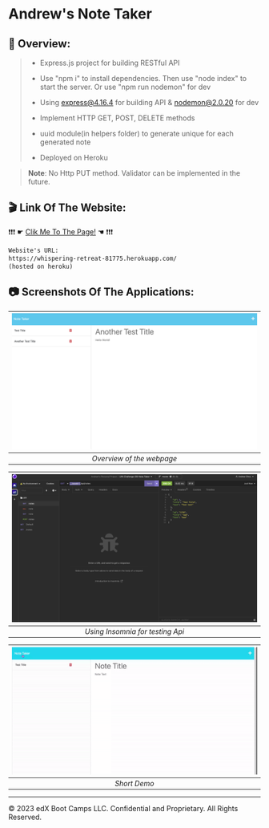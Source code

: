 # Andrew's Note Taker

## 🔎 Overview:
> * Express.js project for building RESTful API
>
> * Use "npm i" to install dependencies. Then use "node index" to start the server. Or use "npm run nodemon" for dev
>
> * Using express@4.16.4 for building API & nodemon@2.0.20 for dev
>
> * Implement HTTP GET, POST, DELETE methods
>
> * uuid module(in helpers folder) to generate unique for each generated note
>
> * Deployed on Heroku

> **Note**: No Http PUT method. Validator can be implemented in the future.
>



## 🎬 Link Of The Website:
❗❗❗ ☛ [Clik Me To The Page!](https://whispering-retreat-81775.herokuapp.com/) ☚ ❗❗❗

```
Website's URL: 
https://whispering-retreat-81775.herokuapp.com/
(hosted on heroku)
```

## 📷 Screenshots Of The Applications:

|![screentshot01](./assets/01.png)|
|:--:| 
| *Overview of the webpage* |

|![screentshot02](./assets/02.png)|
|:--:| 
| *Using Insomnia for testing Api* |

|![screentshot03](./assets/ezgif.com-gif-maker.gif)|
|:--:| 
| *Short Demo* |
- - -
© 2023 edX Boot Camps LLC. Confidential and Proprietary. All Rights Reserved.
